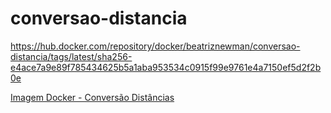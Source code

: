 # conversao-distancia
https://hub.docker.com/repository/docker/beatriznewman/conversao-distancia/tags/latest/sha256-e4ace7a9e89f785434625b5a1aba953534c0915f99e9761e4a7150ef5d2f2b0e

[Imagem Docker - Conversão Distâncias](https://hub.docker.com/r/beatriznewman/conversao-distancia)



